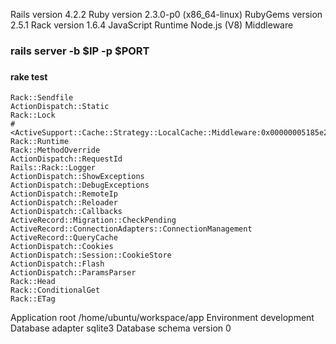 Rails version	4.2.2
Ruby version	2.3.0-p0 (x86_64-linux)
RubyGems version	2.5.1
Rack version	1.6.4
JavaScript Runtime	Node.js (V8)
Middleware	

<h3>rails server -b $IP -p $PORT<h3>
<h4>rake test</h4>

    Rack::Sendfile
    ActionDispatch::Static
    Rack::Lock
    #<ActiveSupport::Cache::Strategy::LocalCache::Middleware:0x00000005185e20>
    Rack::Runtime
    Rack::MethodOverride
    ActionDispatch::RequestId
    Rails::Rack::Logger
    ActionDispatch::ShowExceptions
    ActionDispatch::DebugExceptions
    ActionDispatch::RemoteIp
    ActionDispatch::Reloader
    ActionDispatch::Callbacks
    ActiveRecord::Migration::CheckPending
    ActiveRecord::ConnectionAdapters::ConnectionManagement
    ActiveRecord::QueryCache
    ActionDispatch::Cookies
    ActionDispatch::Session::CookieStore
    ActionDispatch::Flash
    ActionDispatch::ParamsParser
    Rack::Head
    Rack::ConditionalGet
    Rack::ETag

Application root	/home/ubuntu/workspace/app
Environment	development
Database adapter	sqlite3
Database schema version	0